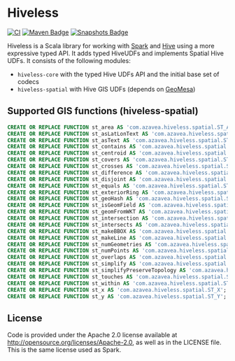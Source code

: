 # Hiveless

[![CI](https://github.com/azavea/hiveless/actions/workflows/ci.yml/badge.svg)](https://github.com/azavea/hiveless/actions/workflows/ci.yml)
[![Maven Badge](https://img.shields.io/maven-central/v/com.azavea/hiveless-core_2.12?color=blue)](https://search.maven.org/search?q=g:com.azavea%20and%20hiveless)
[![Snapshots Badge](https://img.shields.io/nexus/s/https/oss.sonatype.org/com.azavea/hiveless-core_2.12)](https://oss.sonatype.org/content/repositories/snapshots/com/azavea/hiveless-core_2.12/)

Hiveless is a Scala library for working with [Spark](https://spark.apache.org/) and [Hive](https://hive.apache.org/) using a more expressive typed API.
It adds typed HiveUDFs and implements Spatial Hive UDFs. It consists of the following modules:

* `hiveless-core` with the typed Hive UDFs API and the initial base set of codecs
* `hiveless-spatial` with Hive GIS UDFs (depends on [GeoMesa](https://github.com/locationtech/geomesa))

## Supported GIS functions (hiveless-spatial)

```sql
CREATE OR REPLACE FUNCTION st_area AS 'com.azavea.hiveless.spatial.ST_Area';
CREATE OR REPLACE FUNCTION st_asLatLonText AS 'com.azavea.hiveless.spatial.ST_AsLatLonText';
CREATE OR REPLACE FUNCTION st_asText AS 'com.azavea.hiveless.spatial.ST_AsText';
CREATE OR REPLACE FUNCTION st_contains AS 'com.azavea.hiveless.spatial.ST_Contains';
CREATE OR REPLACE FUNCTION st_centroid AS 'com.azavea.hiveless.spatial.ST_Centroid';
CREATE OR REPLACE FUNCTION st_covers AS 'com.azavea.hiveless.spatial.ST_Covers';
CREATE OR REPLACE FUNCTION st_crosses AS 'com.azavea.hiveless.spatial.ST_Crosses';
CREATE OR REPLACE FUNCTION st_difference AS 'com.azavea.hiveless.spatial.ST_Difference';
CREATE OR REPLACE FUNCTION st_disjoint AS 'com.azavea.hiveless.spatial.ST_Disjoint';
CREATE OR REPLACE FUNCTION st_equals AS 'com.azavea.hiveless.spatial.ST_Equals';
CREATE OR REPLACE FUNCTION st_exteriorRing AS 'com.azavea.hiveless.spatial.ST_ExteriorRing';
CREATE OR REPLACE FUNCTION st_geoHash AS 'com.azavea.hiveless.spatial.ST_GeoHash';
CREATE OR REPLACE FUNCTION st_isGeomField AS 'com.azavea.hiveless.spatial.ST_IsGeomField';
CREATE OR REPLACE FUNCTION st_geomFromWKT AS 'com.azavea.hiveless.spatial.ST_GeomFromWKT';
CREATE OR REPLACE FUNCTION st_intersection AS 'com.azavea.hiveless.spatial.ST_Intersection';
CREATE OR REPLACE FUNCTION st_intersects AS 'com.azavea.hiveless.spatial.ST_Intersects';
CREATE OR REPLACE FUNCTION st_makeBBOX AS 'com.azavea.hiveless.spatial.ST_MakeBBOX';
CREATE OR REPLACE FUNCTION st_makeLine AS 'com.azavea.hiveless.spatial.ST_MakeLine';
CREATE OR REPLACE FUNCTION st_numGeometries AS 'com.azavea.hiveless.spatial.ST_NumGeometries';
CREATE OR REPLACE FUNCTION st_numPoints AS 'com.azavea.hiveless.spatial.ST_NumPoints';
CREATE OR REPLACE FUNCTION st_overlaps AS 'com.azavea.hiveless.spatial.ST_Overlaps';
CREATE OR REPLACE FUNCTION st_simplify AS 'com.azavea.hiveless.spatial.ST_Simplify';
CREATE OR REPLACE FUNCTION st_simplifyPreserveTopology AS 'com.azavea.hiveless.spatial.ST_SimplifyPreserveTopology';
CREATE OR REPLACE FUNCTION st_touches AS 'com.azavea.hiveless.spatial.ST_Touches';
CREATE OR REPLACE FUNCTION st_within AS 'com.azavea.hiveless.spatial.ST_Within';
CREATE OR REPLACE FUNCTION st_x AS 'com.azavea.hiveless.spatial.ST_X';
CREATE OR REPLACE FUNCTION st_y AS 'com.azavea.hiveless.spatial.ST_Y';
```

## License
Code is provided under the Apache 2.0 license available at http://opensource.org/licenses/Apache-2.0,
as well as in the LICENSE file. This is the same license used as Spark.
